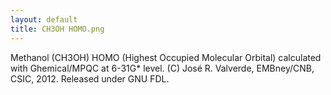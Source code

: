```yaml
---
layout: default
title: CH3OH HOMO.png
---
```


Methanol (CH3OH) HOMO (Highest Occupied Molecular Orbital) calculated with Ghemical/MPQC at 6-31G\* level. (C) José R. Valverde, EMBney/CNB, CSIC, 2012. Released under GNU FDL.

